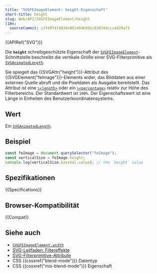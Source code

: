 ```yaml
---
title: "SVGFEImageElement: height-Eigenschaft"
short-title: height
slug: Web/API/SVGFEImageElement/height
l10n:
  sourceCommit: c2fd97474834e061404b992c8397d4ccc4439a71
---
```


{{APIRef("SVG")}}

Die **`height`** schreibgeschützte Eigenschaft der [`SVGFEImageElement`](/de/docs/Web/API/SVGFEImageElement)-Schnittstelle beschreibt die vertikale Größe einer SVG-Filterprimitive als [`SVGAnimatedLength`](/de/docs/Web/API/SVGAnimatedLength).

Sie spiegelt das {{SVGAttr("height")}}-Attribut des {{SVGElement("feImage")}}-Elements wider, das Bilddaten aus einer externen Quelle abruft und die Pixeldaten als Ausgabe bereitstellt. Das Attribut ist eine [`\<length>`](/de/docs/Web/SVG/Guides/Content_type#length) oder ein [`\<percentage>`](/de/docs/Web/SVG/Guides/Content_type#percentage) relativ zur Höhe des Filterbereichs. Der Standardwert ist `100%`. Der Eigenschaftswert ist eine Länge in Einheiten des Benutzerkoordinatensystems.

## Wert

Ein [`SVGAnimatedLength`](/de/docs/Web/API/SVGAnimatedLength).

## Beispiel

```js
const feImage = document.querySelector("feImage");
const verticalSize = feImage.height;
console.log(verticalSize.baseVal.value); // the `height` value
```

## Spezifikationen

{{Specifications}}

## Browser-Kompatibilität

{{Compat}}

## Siehe auch

- [`SVGFEImageElement.width`](/de/docs/Web/API/SVGFEImageElement/width)
- [SVG-Leitfaden: Filtereffekte](/de/docs/Web/SVG/Tutorials/SVG_from_scratch/Filter_effects)
- [SVG-Filterprimitive-Attribute](/de/docs/Web/SVG/Reference/Attribute#filters_attributes)
- CSS {{cssxref("blend-mode")}} Datentyp
- CSS {{cssxref("mix-blend-mode")}} Eigenschaft
